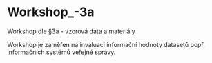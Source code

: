 # Workshop_-3a
Workshop dle §3a - vzorová data a materiály

Workshop je zaměřen na invaluaci informační hodnoty datasetů popř. informačních systémů veřejné správy.
